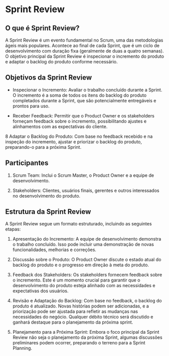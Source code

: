 # Sprint Review

## O que é Sprint Review?
A Sprint Review é um evento fundamental no Scrum, uma das metodologias ágeis mais populares. Acontece ao final de cada Sprint, que é um ciclo de desenvolvimento com duração fixa (geralmente de duas a quatro semanas). O objetivo principal da Sprint Review é inspecionar o incremento do produto e adaptar o backlog do produto conforme necessário.

## Objetivos da Sprint Review
* Inspecionar o Incremento: Avaliar o trabalho concluído durante a Sprint. O incremento é a soma de todos os itens do backlog do produto completados durante a Sprint, que são potencialmente entregáveis e prontos para uso.

* Receber Feedback: Permitir que o Product Owner e os stakeholders forneçam feedback sobre o incremento, possibilitando ajustes e alinhamentos com as expectativas do cliente.

8 Adaptar o Backlog do Produto: Com base no feedback recebido e na inspeção do incremento, ajustar e priorizar o backlog do produto, preparando-o para a próxima Sprint.

## Participantes
1) Scrum Team: Inclui o Scrum Master, o Product Owner e a equipe de desenvolvimento.

2) Stakeholders: Clientes, usuários finais, gerentes e outros interessados no desenvolvimento do produto.

## Estrutura da Sprint Review
A Sprint Review segue um formato estruturado, incluindo as seguintes etapas:

1) Apresentação do Incremento: A equipe de desenvolvimento demonstra o trabalho concluído. Isso pode incluir uma demonstração de novas funcionalidades, melhorias e correções.

2) Discussão sobre o Produto: O Product Owner discute o estado atual do backlog do produto e o progresso em direção à meta do produto.

3) Feedback dos Stakeholders: Os stakeholders fornecem feedback sobre o incremento. Este é um momento crucial para garantir que o desenvolvimento do produto esteja alinhado com as necessidades e expectativas dos usuários.

4) Revisão e Adaptação do Backlog: Com base no feedback, o backlog do produto é atualizado. Novas histórias podem ser adicionadas, e a priorização pode ser ajustada para refletir as mudanças nas necessidades do negócio. Qualquer débito técnico será discutido e ganhará destaque para o planejamento da próxima sprint.

5) Planejamento para a Próxima Sprint: Embora o foco principal da Sprint Review não seja o planejamento da próxima Sprint, algumas discussões preliminares podem ocorrer, preparando o terreno para a Sprint Planning.

